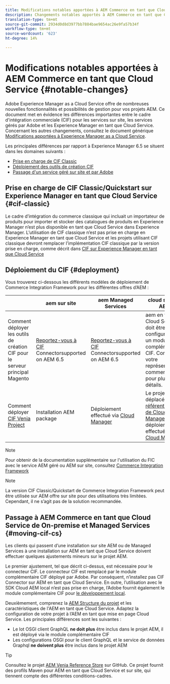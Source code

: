 ```yaml
---
title: Modifications notables apportées à AEM Commerce en tant que Cloud Service
description: Changements notables apportés à AEM Commerce en tant que Cloud Service par rapport à Adobe Experience Manager 6.5.
translation-type: tm+mt
source-git-commit: 2934d0d8d3977bb7884bae9654ac26e9fa57b34f
workflow-type: tm+mt
source-wordcount: '623'
ht-degree: 14%

---
```



# Modifications notables apportées à AEM Commerce en tant que Cloud Service {#notable-changes}

Adobe Experience Manager as a Cloud Service offre de nombreuses nouvelles fonctionnalités et possibilités de gestion pour vos projets AEM. Ce document met en évidence les différences importantes entre le cadre d&#39;intégration commerciale (CIF) pour les services sur site, les services gérés par Adobe et les Experience Manager en tant que Cloud Service. Concernant les autres changements, consultez le document générique [Modifications apportées à Experience Manager as a Cloud Service](/help/release-notes/aem-cloud-changes.md).

Les principales différences par rapport à Experience Manager 6.5 se situent dans les domaines suivants :
* [Prise en charge de CIF Classic](#cif-classic)
* [Déploiement des outils de création CIF](#cif-tools)
* [Passage d&#39;un service géré sur site et par Adobe](#moving-cif-cs)

## Prise en charge de CIF Classic/Quickstart sur Experience Manager en tant que Cloud Service {#cif-classic}

Le cadre d’intégration du commerce classique qui incluait un importateur de produits pour importer et stocker des catalogues de produits en Experience Manager n’est plus disponible en tant que Cloud Service dans Experience Manager. L’utilisation de CIF classique n’est pas prise en charge en Experience Manager en tant que Cloud Service et les projets utilisant CIF classique devront remplacer l’implémentation CIF classique par la version prise en charge, comme décrit dans [CIF sur Experience Manager en tant que Cloud Service](https://docs.adobe.com/content/help/en/experience-manager-cloud-service/commerce/architecture/magento.html#overview)

## Déploiement du CIF {#deployment}

Vous trouverez ci-dessous les différents modèles de déploiement de Commerce Integration Framework pour les différentes offres d’AEM :

|  | aem sur site | aem Managed Services | cloud service AEM |
|-------------     |-----------|-----------|-----------|
| Comment déployer les outils de création CIF pour le serveur principal Magento | [Reportez-vous à CIF ](https://github.com/adobe/commerce-cif-connector/blob/master/README.md) Connectorsupported on AEM 6.5 | [Reportez-vous à CIF ](https://github.com/adobe/commerce-cif-connector/blob/master/README.md) Connectorsupported on AEM 6.5 | aem en tant que Cloud Service doit être configuré avec un module complémentaire CIF. Contactez votre représentant commercial pour plus de détails. |
| Comment déployer [CIF Venia Project](https://github.com/adobe/aem-cif-guides-venia) | Installation AEM package | Déploiement effectué via [Cloud Manager](https://docs.adobe.com/content/help/fr/experience-manager-cloud-manager/using/introduction-to-cloud-manager.html) | Le projet a été déplacé dans le [référentiel Git de Cloud Manager](https://docs.adobe.com/content/help/fr-FR/experience-manager-cloud-service/implementing/managing-code/integrating-with-git.html) et le déploiement effectué via [Cloud Manager](https://docs.adobe.com/content/help/fr-FR/experience-manager-cloud-service/implementing/deploying/overview.html) |

>[!NOTE]
>
>Pour obtenir de la documentation supplémentaire sur l&#39;utilisation du FIC avec le service AEM géré ou AEM sur site, consultez [Commerce Integration Framework](https://www.adobe.io/apis/experiencecloud/commerce-integration-framework/getting-started.html)

>[!NOTE]
>
>La version CIF Classic/Quickstart de Commerce Integration Framework peut être utilisée sur AEM offre sur site pour des utilisations très limitées. Cependant, il ne s’agit pas de la solution recommandée.

## Passage à AEM Commerce en tant que Cloud Service de On-premise et Managed Services {#moving-cif-cs}

Les clients qui passent d’une installation sur site AEM ou de Managed Services à une installation sur AEM en tant que Cloud Service doivent effectuer quelques ajustements mineurs sur le projet AEM.

Le premier ajustement, tel que décrit ci-dessus, est nécessaire pour le connecteur CIF. Le connecteur CIF est remplacé par le module complémentaire CIF déployé par Adobe. Par conséquent, n’installez pas CIF Connector sur AEM en tant que Cloud Service. En outre, l’utilisation avec le SDK Cloud AEM local n’est pas prise en charge, l’Adobe fournit également le module complémentaire CIF pour [le développement local](develop.md).

Deuxièmement, comprenez la [AEM Structure du projet](https://docs.adobe.com/content/help/fr-FR/experience-manager-cloud-service/implementing/developing/aem-project-content-package-structure.html) et les caractéristiques de l&#39;AEM en tant que Cloud Service. Adaptez la configuration de votre projet à l’AEM en tant que mise en page Cloud Service.
Les principales différences sont les suivantes :

* Le lot OSGI client GraphQL **ne doit plus** être inclus dans le projet AEM, il est déployé via le module complémentaire CIF
* Les configurations OSGI pour le client GraphQL et le service de données Graphql **ne doivent plus** être inclus dans le projet AEM

>[!TIP]
>
>Consultez le projet [AEM Venia Reference Store](https://github.com/adobe/aem-cif-guides-venia) sur GitHub. Ce projet fournit des profils Maven pour AEM en tant que Cloud Service et sur site, qui tiennent compte des différentes conditions-cadres.
